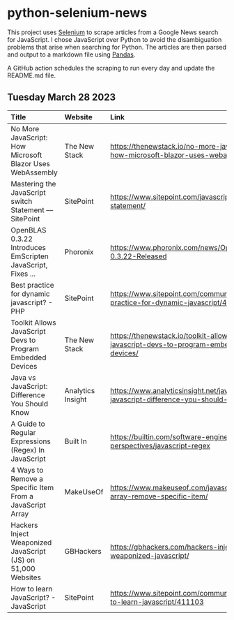 # python-selenium-news

This project uses [Selenium](https://www.seleniumhq.org/) to scrape articles from a Google News search for JavaScript.
I chose JavaScript over Python to avoid the disambiguation problems that arise when searching for Python.
The articles are then parsed and output to a markdown file using [Pandas](https://pandas.pydata.org/).

A GitHub action schedules the scraping to run every day and update the README.md file.

## Tuesday March 28 2023


| Title                                                        | Website           | Link                                                                               |
|:-------------------------------------------------------------|:------------------|:-----------------------------------------------------------------------------------|
| No More JavaScript: How Microsoft Blazor Uses WebAssembly    | The New Stack     | https://thenewstack.io/no-more-javascript-how-microsoft-blazor-uses-webassembly/   |
| Mastering the JavaScript switch Statement — SitePoint        | SitePoint         | https://www.sitepoint.com/javascript-switch-statement/                             |
| OpenBLAS 0.3.22 Introduces EmScripten JavaScript, Fixes ...  | Phoronix          | https://www.phoronix.com/news/OpenBLAS-0.3.22-Released                             |
| Best practice for dynamic javascript? - PHP                  | SitePoint         | https://www.sitepoint.com/community/t/best-practice-for-dynamic-javascript/411653  |
| Toolkit Allows JavaScript Devs to Program Embedded Devices   | The New Stack     | https://thenewstack.io/toolkit-allows-javascript-devs-to-program-embedded-devices/ |
| Java vs JavaScript: Difference You Should Know               | Analytics Insight | https://www.analyticsinsight.net/java-vs-javascript-difference-you-should-know/    |
| A Guide to Regular Expressions (Regex) In JavaScript         | Built In          | https://builtin.com/software-engineering-perspectives/javascript-regex             |
| 4 Ways to Remove a Specific Item From a JavaScript Array     | MakeUseOf         | https://www.makeuseof.com/javascript-array-remove-specific-item/                   |
| Hackers Inject Weaponized JavaScript (JS) on 51,000 Websites | GBHackers         | https://gbhackers.com/hackers-inject-weaponized-javascript/                        |
| How to learn JavaScript? - JavaScript                        | SitePoint         | https://www.sitepoint.com/community/t/how-to-learn-javascript/411103               |